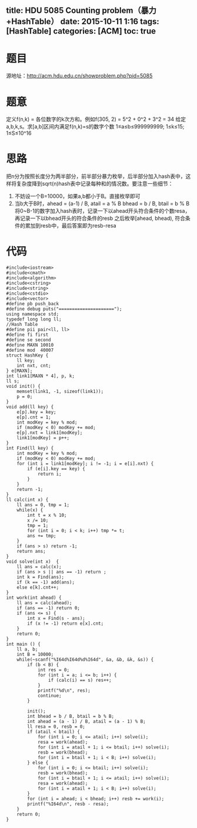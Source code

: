 title: HDU 5085 Counting problem（暴力+HashTable）
date: 2015-10-11 1:16
tags: [HashTable]
categories: [ACM]
toc: true
---
# 题目	
源地址：http://acm.hdu.edu.cn/showproblem.php?pid=5085

# 题意
定义f(n,k) = 各位数字的k次方和。例如f(305, 2) = 5^2 + 0^2 + 3^2 = 34
给定a,b,k,s。求[a,b]区间内满足f(n,k)=s的数字个数
1≤a≤b≤999999999;	1≤k≤15;	1≤S≤10^16

# 思路
把n分为按照长度分为两半部分，前半部分暴力枚举，后半部分加入hash表中，这样将复杂度降到sqrt(n)hash表中记录每种和的情况数。要注意一些细节：
1. 不妨设一个B=10000，如果a,b都小于B。直接枚举即可
2. 当b大于B时，ahead = (a-1) / B, atail = a % B   bhead = b / B, btail = b % B
将0~B-1的数字加入hash表时，记录一下以ahead开头符合条件的个数resa，再记录一下以bhead开头的符合条件的resb
之后枚举[ahead, bhead), 符合条件的累加到resb中，最后答案即为resb-resa

<!--more-->

# 代码
```
#include<iostream>
#include<cmath>
#include<algorithm>
#include<cstring>
#include<string>
#include<cstdio>
#include<vector>
#define pb push_back
#define debug puts("=====================");
using namespace std;
typedef long long ll;
//Hash Table
#define pii pair<ll, ll>
#define fi first
#define se second
#define MAXN 10010
#define mod  40007
struct HashKey {
    ll key;
    int nxt, cnt;
} e[MAXN];
int link1[MAXN * 4], p, k;
ll s;
void init() {
    memset(link1, -1, sizeof(link1));
    p = 0;
}
void add(ll key) {
    e[p].key = key;
    e[p].cnt = 1;
    int modKey = key % mod;
    if (modKey < 0) modKey += mod;
    e[p].nxt = link1[modKey];
    link1[modKey] = p++;
}
int Find(ll key) {
    int modKey = key % mod;
    if (modKey < 0) modKey += mod;
    for (int i = link1[modKey]; i != -1; i = e[i].nxt) {
        if (e[i].key == key) {
            return i;
        }
    }
    return -1;
}
ll calc(int x) {
    ll ans = 0, tmp = 1;
    while(x) {
        int t = x % 10;
        x /= 10;
        tmp = 1;
        for (int i = 0; i < k; i++) tmp *= t;
        ans += tmp;
    }
    if (ans > s) return -1;
    return ans;
}
void solve(int x)  {
    ll ans = calc(x);
    if (ans > s || ans == -1) return ;
    int k = Find(ans);
    if (k == -1) add(ans);
    else e[k].cnt++;
}
int work(int ahead) {
    ll ans = calc(ahead);
    if (ans == -1) return 0;
    if (ans <= s) {
        int x = Find(s - ans);
        if (x != -1) return e[x].cnt;
    }
    return 0;
}
int main () {
    ll a, b;
    int B = 10000;
    while(~scanf("%I64d%I64d%d%I64d", &a, &b, &k, &s)) {
        if (b < B) {
            int res = 0;
            for (int i = a; i <= b; i++) {
                if (calc(i) == s) res++;
            }
            printf("%d\n", res);
            continue;
        }

        init();
        int bhead = b / B, btail = b % B;
        int ahead = (a - 1) / B, atail = (a - 1) % B;
        ll resa = 0, resb = 0;
        if (atail < btail) {
            for (int i = 0; i <= atail; i++) solve(i);
            resa = work(ahead);
            for (int i = atail + 1; i <= btail; i++) solve(i);
            resb = work(bhead);
            for (int i = btail + 1; i < B; i++) solve(i);
        } else {
            for (int i = 0; i <= btail; i++) solve(i);
            resb = work(bhead);
            for (int i = btail + 1; i <= atail; i++) solve(i);
            resa = work(ahead);
            for (int i = atail + 1; i < B; i++) solve(i);
        }
        for (int i = ahead; i < bhead; i++) resb += work(i);
        printf("%I64d\n", resb - resa);
    }
    return 0;
}
```
